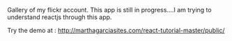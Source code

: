 Gallery of my flickr account. This app is still in progress....I am trying to understand reactjs through this app.

Try the demo at : http://marthagarciasites.com/react-tutorial-master/public/
